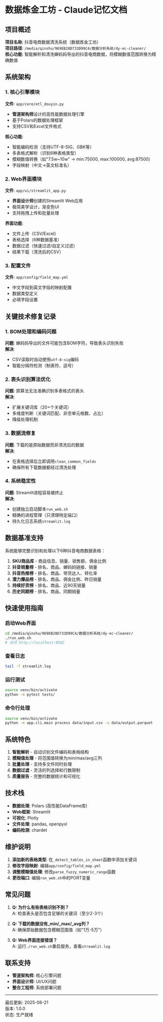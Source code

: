 # 数据炼金工坊 - Claude记忆文档

## 项目概述
**项目名称**: 抖音电商数据清洗系统（数据炼金工坊）  
**项目路径**: `/media/qinshu/969EB28D733D99C4/数据分析系统/dy-ec-cleaner/`  
**核心功能**: 智能解析和清洗蝉妈妈导出的抖音电商数据，将模糊数值范围转换为精确数值

## 系统架构

### 1. 核心引擎模块
**文件**: `app/core/etl_douyin.py`
- **管道架构师**设计的高性能数据处理引擎
- 基于Polars的数据处理框架
- 支持CSV和Excel文件格式

**核心功能**:
- 智能编码检测（支持UTF-8-SIG、GBK等）
- 多表格式解析（识别6种表格类型）
- 模糊数值转换（如"7.5w~10w" → min:75000, max:100000, avg:87500）
- 字段映射（中文→英文标准名）

### 2. Web界面模块
**文件**: `app/ui/streamlit_app.py`
- **界面设计师**创建的Streamlit Web应用
- 极简美学设计，渐变色UI
- 支持拖拽上传和批量处理

**界面功能**:
- 文件上传（CSV/Excel）
- 表格选择（6种数据基准）
- 数据过滤（快速过滤/自定义过滤）
- 结果下载（清洗后的CSV）

### 3. 配置文件
**文件**: `app/config/field_map.yml`
- 中文字段到英文字段的映射配置
- 数据类型定义
- 必填字段设置

## 关键技术修复记录

### 1. BOM处理和编码问题
**问题**: 蝉妈妈导出的文件可能包含BOM字符，导致表头识别失败  
**解决**: 
- CSV读取时自动使用`utf-8-sig`编码
- 智能分隔符检测（制表符、逗号）

### 2. 表头识别算法优化
**问题**: 原算法无法准确识别多表格式的表头  
**解决**: 
- 扩展关键词库（20+个关键词）
- 多维度判断（关键词匹配、非空单元格数、占比）
- 降级处理机制

### 3. 数据流修复
**问题**: 下载的是原始数据而非清洗后的数据  
**解决**: 
- 在表格选择后立即调用`clean_common_fields`
- 确保所有下载数据都经过清洗处理

### 4. 系统稳定性
**问题**: Streamlit进程容易被终止  
**解决**: 
- 创建独立启动脚本`run_web.sh`
- 精确的进程管理（只清理特定端口）
- 持久化日志系统`streamlit.log`

## 数据基准支持

系统能够完整识别和处理以下6种抖音电商数据表格：

1. **SKU商品库** - 商品信息、销量、销售额、佣金比例
2. **抖音销量榜** - 排名、商品、蝉妈妈链接、销量
3. **抖音热推榜** - 排名、商品、带货达人、转化率
4. **潜力爆品榜** - 排名、商品、佣金比例、昨日销量
5. **持续好货榜** - 排名、商品、近90天销量
6. **历史同期榜** - 排名、商品、同期销量

## 快速使用指南

### 启动Web界面
```bash
cd /media/qinshu/969EB28D733D99C4/数据分析系统/dy-ec-cleaner/
./run_web.sh
# 访问 http://localhost:8502
```

### 查看日志
```bash
tail -f streamlit.log
```

### 运行测试
```bash
source venv/bin/activate
python -m pytest tests/
```

### 命令行处理
```bash
source venv/bin/activate
python -m app.cli.main process data/input.csv -o data/output.parquet
```

## 系统特色

1. **智能解析** - 自动识别文件编码和表格结构
2. **模糊值处理** - 将范围值转换为min/max/avg三列
3. **批量处理** - 支持多文件同时处理
4. **数据过滤** - 灵活的列选择和行数限制
5. **质量报告** - 完整的数据统计和可视化

## 技术栈

- **数据处理**: Polars (高性能DataFrame库)
- **Web框架**: Streamlit
- **可视化**: Plotly
- **文件处理**: pandas, openpyxl
- **编码检测**: chardet

## 维护说明

1. **添加新的表格类型**: 在`_detect_tables_in_sheet`函数中添加关键词
2. **修改字段映射**: 编辑`app/config/field_map.yml`
3. **调整模糊值处理**: 修改`parse_fuzzy_numeric_range`函数
4. **更改端口**: 编辑`run_web.sh`中的PORT变量

## 常见问题

1. **Q: 为什么有些表格识别不到？**  
   A: 检查表头是否包含足够的关键词（至少2-3个）

2. **Q: 下载的数据没有_min/_max/_avg列？**  
   A: 确保原始数据包含模糊范围值（如"1万-5万"）

3. **Q: Web界面连接错误？**  
   A: 运行`./run_web.sh`重启服务，查看`streamlit.log`

## 联系支持

- **管道架构师**: 核心引擎问题
- **界面设计师**: UI/UX问题
- **整合工程师**: 系统部署问题

---

最后更新: 2025-06-21  
版本: 1.0.0  
状态: 生产就绪